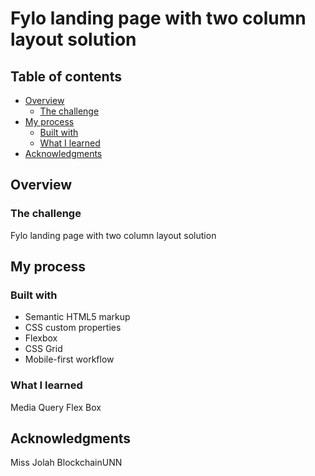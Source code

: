 #  Fylo landing page with two column layout solution



## Table of contents

- [Overview](#overview)
  - [The challenge](#the-challenge)
- [My process](#my-process)
  - [Built with](#built-with)
  - [What I learned](#what-i-learned)
- [Acknowledgments](#acknowledgments)


## Overview

### The challenge

Fylo landing page with two column layout solution


## My process

### Built with

- Semantic HTML5 markup
- CSS custom properties
- Flexbox
- CSS Grid
- Mobile-first workflow

### What I learned

Media Query
Flex Box


## Acknowledgments

Miss Jolah
BlockchainUNN